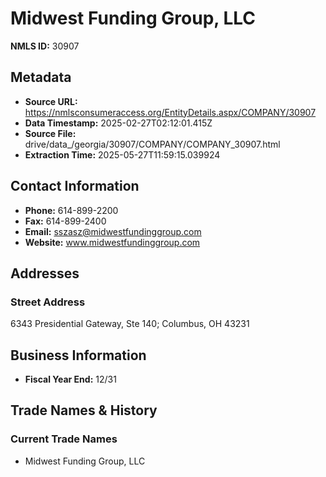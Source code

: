 # Midwest Funding Group, LLC

**NMLS ID:** 30907

## Metadata
- **Source URL:** https://nmlsconsumeraccess.org/EntityDetails.aspx/COMPANY/30907
- **Data Timestamp:** 2025-02-27T02:12:01.415Z
- **Source File:** drive/data_/georgia/30907/COMPANY/COMPANY_30907.html
- **Extraction Time:** 2025-05-27T11:59:15.039924

## Contact Information
- **Phone:** 614-899-2200
- **Fax:** 614-899-2400
- **Email:** sszasz@midwestfundinggroup.com
- **Website:** www.midwestfundinggroup.com

## Addresses
### Street Address
6343 Presidential Gateway, Ste 140; Columbus, OH 43231

## Business Information
- **Fiscal Year End:** 12/31

## Trade Names & History
### Current Trade Names
- Midwest Funding Group, LLC
